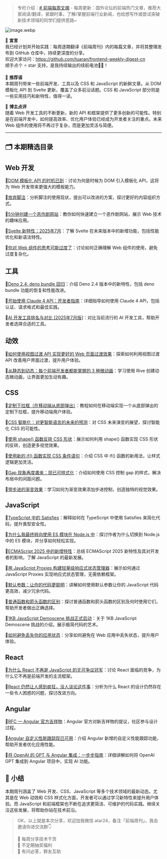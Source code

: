 > 专栏介绍：[# 前端每周文摘](https://juejin.cn/column/7207444169357410362 "https://juejin.cn/column/7207444169357410362") - 每周更新：国外论坛的前端热门文章，推荐大家阅读/翻译，紧跟时事，了解/掌握前端行业新闻，也给想写作或尝试突破新技术领域的同学们提供思路\~

![image.webp](https://p0-xtjj-private.juejin.cn/tos-cn-i-73owjymdk6/d31c82acd2914c48853b3e10bb8467af~tplv-73owjymdk6-jj-mark-v1:0:0:0:0:5o6Y6YeR5oqA5pyv56S-5Yy6IEAg5o6Y6YeR5a6J5Lic5bC8:q75.awebp?policy=eyJ2bSI6MywidWlkIjoiMTUyMTM3OTgyMzM0MDc5MiJ9&rk3s=f64ab15b&x-orig-authkey=f32326d3454f2ac7e96d3d06cdbb035152127018&x-orig-expires=1751334941&x-orig-sign=a86sFYxNWkI8UDnhEezJspEiBK4%3D)

📢 **宣言**\
我已经计划并开始实践：每周逐期翻译《前端周刊》内的每篇文章，并将其整理发布到 GitHub 仓库中，持续更深度的分享。\
欢迎大家访问：<https://github.com/tuaran/frontend-weekly-digest-cn>\
顺手点个 ⭐ star 支持，是我持续输出的续航电池🔋✨！

💬 **推荐语**\
本期周刊带来一些前端开发、工具以及 CSS 和 JavaScript 的新鲜文章。从 DOM 模板化 API 到 Svelte 更新，覆盖了众多前沿话题。CSS 和 JavaScript 部分则是一些实用技巧和新特性，值得一读。

🧠 **博主点评**\
随着 Web 开发工具的不断更新，新的 API 和框架提供了更多创新的可能性。特别是在前端开发中，如何提高效率、优化用户体验已经成为开发者关注的重点。未来 Web 组件的使用将不再过于复杂，而是更加灵活与简便。

***

## 🗂 本期精选目录

## Web 开发

🔹[DOM 模板化 API 的时机已到](https://web.dev/dom-template-api/)：讨论为何是时候为 DOM 引入模板化 API，这将为 Web 开发带来更强大的模板能力。

🔹[放弃脚注](https://www.quirksmode.org/blog/archives/2025/01/footnotes.html)：分析脚注的使用现状，提出可以改进的方案，探讨更好的内容组织方式。

🔹[5分钟创建一个恶作剧网站](https://www.smashingmagazine.com/2025/01/create-prank-website-5-minutes/)：教你如何快速建立一个恶作剧网站，展示 Web 技术的趣味应用。

🔹[Svelte 新特性：2025年7月](https://svelte.dev/blog/svelte-5-preview)：了解 Svelte 在未来版本中的新增功能，包括性能优化和新语法特性。

🔹[你对 Web 组件的思考可能过度了](https://webcomponents.dev/blog/overthinking-web-components/)：讨论如何正确理解 Web 组件的使用，避免过度复杂化。

## 工具

🔹[Deno 2.4: deno bundle 回归](https://deno.com/blog/v2.4)：介绍 Deno 2.4 版本中的新特性，包括 deno bundle 功能的恢复和性能改进。

🔹[开始使用 Claude 4 API：开发者指南](https://docs.anthropic.com/claude/docs/getting-started-with-the-claude-api)：详细指导如何使用 Claude 4 API，包括认证、请求格式和最佳实践。

🔹[AI 开发工具排名与对比 [2025年7月版]](https://www.smashingmagazine.com/2025/01/ai-development-tools-comparison/)：对比当前流行的 AI 开发工具，帮助开发者选择合适的工具。

## 动效

🔹[如何使用视图过渡 API 实现更好的 Web 页面过渡效果](https://web.dev/articles/view-transitions)：探索如何利用视图过渡 API 改善用户界面过渡，提升用户体验。

🔹[从静态到动态：每个前端开发者都能掌握的 3 种微动画](https://rive.app/blog/micro-animations-for-developers/)：学习使用 Rive 创建动态微动画，让界面更加生动有趣。

## CSS

🔹[定制下拉框（在移动端从底部弹出）](https://css-tricks.com/custom-select-dropdown-mobile/)：教程如何在移动端实现一个从底部弹出的定制下拉框，提升移动端用户体验。

🔹[CSS 智能化：对更智能语言的未来的预测](https://www.smashingmagazine.com/2025/01/future-of-css-intelligence/)：对 CSS 未来演变的展望，探讨智能化 CSS 的可能性。

🔹[使用 shape() 函数反转 CSS 形状](https://web.dev/articles/css-shape-function)：展示如何利用 shape() 函数实现 CSS 形状的反转，创造更多视觉效果。

🔹[使用新的 if() 函数实现 CSS 条件语句](https://css-tricks.com/css-if-function/)：介绍 CSS 中 if() 函数的新用法，让样式逻辑更加灵活。

🔹[Gap 现象再度袭来：现已可样式化](https://web.dev/articles/css-gap-styling/)：介绍如何使用 CSS 控制 gap 的样式，解决布局中的间距问题。

🔹[带步进的渐变效果](https://css-tricks.com/stepped-gradients/)：学习如何为渐变效果添加步进控制，创造独特的视觉效果。

## JavaScript

🔹[TypeScript 中的 Satisfies](https://www.typescriptlang.org/docs/handbook/release-notes/typescript-4-9.html#the-satisfies-operator)：解释如何在 TypeScript 中使用 Satisfies 来简化代码，提升类型安全性。

🔹[为什么我最终转向使用 ES 模块在 Node.js 中](https://blog.logrocket.com/why-switched-es-modules-node-js/)：探讨作者为什么切换到 Node.js 中的 ES 模块，并分享如何轻松实现。

🔹[ECMAScript 2025 中的新增特性](https://tc39.es/ecma262/)：总结 ECMAScript 2025 新特性及其对开发者的影响，了解 JavaScript 的最新发展。

🔹[用 JavaScript Proxies 构建轻量级响应式状态管理器](https://web.dev/articles/javascript-proxies-state-management/)：展示如何通过 JavaScript Proxies 实现响应式状态管理，无需依赖框架。

🔹[默认参数：让你的代码更聪明](https://javascript.info/function-basics#default-values)：讲解如何使用默认参数让你的 JavaScript 代码更高效，减少冗余代码。

🔹[普通函数和箭头函数的区别](https://developer.mozilla.org/en-US/docs/Web/JavaScript/Reference/Functions/Arrow_functions)：探讨普通函数和箭头函数的区别及何时使用它们，帮助开发者做出正确选择。

🔹[1KB JavaScript Demoscene 挑战正式启动](https://js1k.com/)：关于 1KB JavaScript Demoscene 挑战的介绍，展示极简代码的艺术。

🔹[如何避免丢失你的应用状态](https://web.dev/articles/preserve-app-state/)：分享如何避免在 Web 应用中丢失状态，提升用户体验。

## React

🔹[为什么 React 不再是 JavaScript 的无可争议冠军](https://blog.logrocket.com/react-no-longer-undisputed-champion/)：讨论 React 面临的竞争，为什么它不再是前端开发的主流框架。

🔹[React 仍然让人感到疯狂，没人谈论这件事](https://www.joshwcomeau.com/react/why-react-makes-me-sad/)：分析为什么 React 的设计仍然存在一些令人困惑的问题，探讨改进方向。

## Angular

🔹[RFC — Angular 官方吉祥物](https://github.com/angular/angular/discussions/52000)：Angular 官方对新吉祥物的提议，社区参与设计过程。

🔹[Angular 自定义性能跟踪现已可用](https://angular.io/guide/performance-tracking)：介绍 Angular 新增的自定义性能跟踪功能，帮助开发者优化应用性能。

🔹[将 OpenAI 的 GPT 与 Angular 集成：一步步指南](https://blog.logrocket.com/integrate-openai-gpt-angular/)：详细讲解如何将 OpenAI GPT 集成到 Angular 项目中，实现 AI 功能。

## 📌 小结

本期周刊涵盖了 Web 开发、CSS、JavaScript 等多个技术领域的最新动态。尤其是在 Web 动效和 CSS 样式化方面，开发者可以通过学习新特性来提升用户体验。而 JavaScript 和前端框架也不断在追求更简洁、可维护的代码实践。继续关注这些发展，将帮助你站在技术前沿。

> OK，以上就是本次分享，欢迎加我微信 atar24，备注「前端周刊」，我会邀请你进交流群👇
>
> 🚀 每周分享技术干货\
> 🎁 不定期抽奖福利\
> 💬 有问必答，群友互助